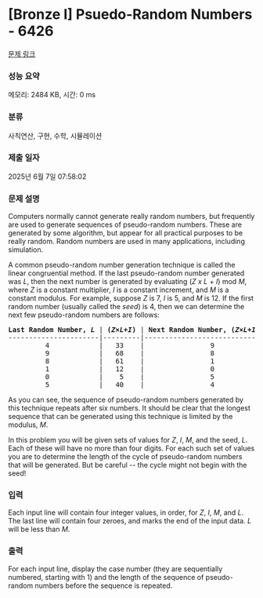 # [Bronze I] Psuedo-Random Numbers - 6426 

[문제 링크](https://www.acmicpc.net/problem/6426) 

### 성능 요약

메모리: 2484 KB, 시간: 0 ms

### 분류

사칙연산, 구현, 수학, 시뮬레이션

### 제출 일자

2025년 6월 7일 07:58:02

### 문제 설명

<p>Computers normally cannot generate really random numbers, but frequently are used to generate sequences of pseudo-random numbers. These are generated by some algorithm, but appear for all practical purposes to be really random. Random numbers are used in many applications, including simulation.</p>

<p>A common pseudo-random number generation technique is called the linear congruential method. If the last pseudo-random number generated was <em>L</em>, then the next number is generated by evaluating (<em>Z</em> <em>x L</em> + <em>I</em>) mod <em>M</em>, where <em>Z</em> is a constant multiplier, <em>I</em> is a constant increment, and <em>M</em> is a constant modulus. For example, suppose <em>Z</em> is 7, <em>I</em> is 5, and <em>M</em> is 12. If the first random number (usually called the <em>seed</em>) is 4, then we can determine the next few pseudo-random numbers are follows:</p>

<pre><strong>Last Random Number, <em>L</em></strong> | <strong>(<em>Z</em>×<em>L</em>+<em>I</em>)</strong> | <strong>Next Random Number, (<em>Z</em>×<em>L</em>+<em>I</em>) mod <em>M</em></strong>
----------------------|---------|----------------------------------
         4            |   33    |                9
         9            |   68    |                8
         8            |   61    |                1
         1            |   12    |                0
         0            |    5    |                5
         5            |   40    |                4
</pre>

<p>As you can see, the sequence of pseudo-random numbers generated by this technique repeats after six numbers. It should be clear that the longest sequence that can be generated using this technique is limited by the modulus, <em>M</em>.</p>

<p>In this problem you will be given sets of values for <em>Z</em>, <em>I</em>, <em>M</em>, and the seed, <em>L</em>. Each of these will have no more than four digits. For each such set of values you are to determine the length of the cycle of pseudo-random numbers that will be generated. But be careful -- the cycle might not begin with the seed!</p>

### 입력 

 <p>Each input line will contain four integer values, in order, for <em>Z</em>, <em>I</em>, <em>M</em>, and <em>L</em>. The last line will contain four zeroes, and marks the end of the input data. <em>L</em> will be less than <em>M</em>.</p>

### 출력 

 <p>For each input line, display the case number (they are sequentially numbered, starting with 1) and the length of the sequence of pseudo-random numbers before the sequence is repeated.</p>

